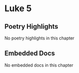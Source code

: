 # Luke 5

## Poetry Highlights

No poetry highlights in this chapter

## Embedded Docs

No embedded docs in this chapter


